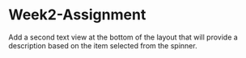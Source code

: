 # Week2-Assignment
Add a second text view at the bottom of the layout that will provide a description based on the item selected from the spinner.
